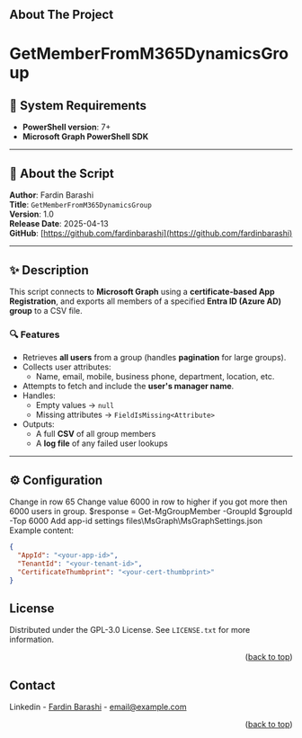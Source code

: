 <!-- ABOUT THE PROJECT -->
## About The Project
# GetMemberFromM365DynamicsGroup

## 🔧 System Requirements

- **PowerShell version**: 7+
- **Microsoft Graph PowerShell SDK**

---

## 📄 About the Script

**Author**: Fardin Barashi  
**Title**: `GetMemberFromM365DynamicsGroup`  
**Version**: 1.0  
**Release Date**: 2025-04-13  
**GitHub**: [https://github.com/fardinbarashi](https://github.com/fardinbarashi)

---

## ✨ Description

This script connects to **Microsoft Graph** using a **certificate-based App Registration**, and exports all members of a specified **Entra ID (Azure AD) group** to a CSV file.

### 🔍 Features

- Retrieves **all users** from a group (handles **pagination** for large groups).
- Collects user attributes:
  - Name, email, mobile, business phone, department, location, etc.
- Attempts to fetch and include the **user's manager name**.
- Handles:
  - Empty values → `null`
  - Missing attributes → `FieldIsMissing<Attribute>`
- Outputs:
  - A full **CSV** of all group members
  - A **log file** of any failed user lookups

---

<!-- GETTING STARTED -->
## ⚙️ Configuration
Change in row 65
Change value 6000 in row to higher if you got more then 6000 users in group. $response = Get-MgGroupMember -GroupId $groupId -Top 6000
Add app-id settings files\MsGraph\MsGraphSettings.json
Example content:
```json
{
  "AppId": "<your-app-id>",
  "TenantId": "<your-tenant-id>",
  "CertificateThumbprint": "<your-cert-thumbprint>"
}
```



<!-- LICENSE -->
## License
Distributed under the GPL-3.0 License. See `LICENSE.txt` for more information.
<p align="right">(<a href="#readme-top">back to top</a>)</p>

<!-- CONTACT -->
## Contact

Linkedin - [Fardin Barashi]([https://twitter.com/your_username](https://www.linkedin.com/in/fardin-barashi-a56310a2/)) - email@example.com

<p align="right">(<a href="#readme-top">back to top</a>)</p>






